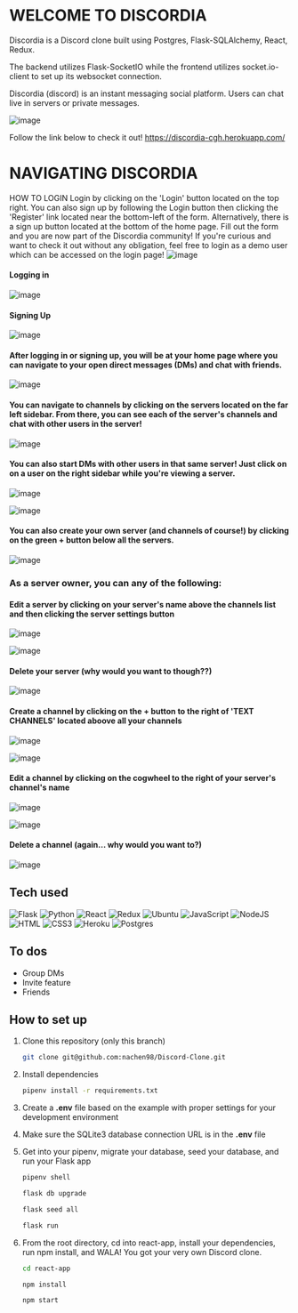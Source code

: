 # WELCOME TO DISCORDIA
Discordia is a Discord clone built using Postgres, Flask-SQLAlchemy, React, Redux.

The backend utilizes Flask-SocketIO while the frontend utilizes socket.io-client to set up its websocket connection.

Discordia (discord) is an instant messaging social platform. Users can chat live in servers or private messages.

![image](https://user-images.githubusercontent.com/60123981/197452743-b8948698-c7e6-4a39-abfe-5a43d3508e25.png)


Follow the link below to check it out!
https://discordia-cgh.herokuapp.com/


# NAVIGATING DISCORDIA
HOW TO LOGIN
Login by clicking on the 'Login' button located on the top right. You can also sign up by following the Login button then clicking the 'Register' link located near the bottom-left of the form. Alternatively, there is a sign up button located at the bottom of the home page. Fill out the form and you are now part of the Discordia community! If you're curious and want to check it out without any obligation, feel free to login as a demo user which can be accessed on the login page!
![image](https://user-images.githubusercontent.com/60123981/197449850-140ce60c-f75d-4858-96a2-a7c70c897336.png)


#### Logging in
![image](https://user-images.githubusercontent.com/60123981/197450031-fb8dacc7-6610-4f96-9e7e-0800612660e5.png)


#### Signing Up
![image](https://user-images.githubusercontent.com/60123981/197450084-3e7e3f8a-9534-4871-b5ad-2ac5540311c4.png)


#### After logging in or signing up, you will be at your home page where you can navigate to your open direct messages (DMs) and chat with friends.
![image](https://user-images.githubusercontent.com/60123981/197450313-b7d508c5-1b9a-48a5-bf7d-fcd03a4329d6.png)


#### You can navigate to channels by clicking on the servers located on the far left sidebar. From there, you can see each of the server's channels and chat with other users in the server!
![image](https://user-images.githubusercontent.com/60123981/197450354-21f83cfe-f6dd-4665-9a80-ed4be6914938.png)


#### You can also start DMs with other users in that same server! Just click on on a user on the right sidebar while you're viewing a server.
![image](https://user-images.githubusercontent.com/60123981/197452300-8e81a121-e93b-41ce-b025-3cc953e54210.png)

![image](https://user-images.githubusercontent.com/60123981/197452216-75b339f2-fa13-4aaa-83b7-c94d9e62ef0b.png)



#### You can also create your own server (and channels of course!) by clicking on the green + button below all the servers.
![image](https://user-images.githubusercontent.com/60123981/197450752-0e157210-d654-4fa1-b41a-83d468c9df4c.png)


### As a server owner, you can any of the following:

#### Edit a server by clicking on your server's name above the channels list and then clicking the server settings button
![image](https://user-images.githubusercontent.com/60123981/197450898-1d6135f1-1a57-4bd3-8041-35270bcec854.png)

![image](https://user-images.githubusercontent.com/60123981/197450918-ca1314bb-6005-4d28-b8ff-94c93277b985.png)


#### Delete your server (why would you want to though??)
![image](https://user-images.githubusercontent.com/60123981/197450944-af05479f-949f-45ac-8203-5a64aa5140d6.png)


#### Create a channel by clicking on the + button to the right of 'TEXT CHANNELS' located aboove all your channels
![image](https://user-images.githubusercontent.com/60123981/197451150-84d9c15c-941d-4d1e-8a6a-9bc474eea6e7.png)

![image](https://user-images.githubusercontent.com/60123981/197451032-6795d4b9-0e3a-45a8-9b81-f44d2350b0c5.png)


#### Edit a channel by clicking on the cogwheel to the right of your server's channel's name
![image](https://user-images.githubusercontent.com/60123981/197451112-d23dd9ff-bc02-4b06-9b59-a81c910158b5.png)

![image](https://user-images.githubusercontent.com/60123981/197451185-ffc45632-1639-40dd-8839-666cf401e663.png)


#### Delete a channel (again... why would you want to?)
![image](https://user-images.githubusercontent.com/60123981/197451259-b74d7d65-9f6f-4941-bfcf-4f786f6be7ed.png)


## Tech used
![Flask](https://camo.githubusercontent.com/ea92b069447aaf7b6ed27965700bc66cd0f7a450d0af50e0253e51a[%E2%80%A6]5266c6f676f3d466c61736b266c6f676f436f6c6f723d626c61636b)
![Python](https://camo.githubusercontent.com/053ff5f8af42deab62b674620537307a2b9d52613eff9901ff014a0[%E2%80%A6]66c6f676f3d507974686f6e266c6f676f436f6c6f723d626c61636b)
![React](https://img.shields.io/badge/react-%2320232a.svg?style=for-the-badge&logo=react&logoColor=%2361DAFB)
![Redux](https://img.shields.io/badge/redux-%23593d88.svg?style=for-the-badge&logo=redux&logoColor=white)
![Ubuntu](https://camo.githubusercontent.com/d6de31463470dd4540e7ece7849e6d38d423825f113ea4ae639f4dcfd0392d82/68747470733a2f2f696d672e736869656c64732e696f2f62616467652f5562756e74752d4539353432303f7374796c653d666f722d7468652d6261646765266c6f676f3d7562756e7475266c6f676f436f6c6f723d7768697465)
![JavaScript](https://img.shields.io/badge/javascript-%23323330.svg?style=for-the-badge&logo=javascript&logoColor=%23F7DF1E)
![NodeJS](https://img.shields.io/badge/node.js-6DA55F?style=for-the-badge&logo=node.js&logoColor=white)
![HTML](https://camo.githubusercontent.com/49fbb99f92674cc6825349b154b65aaf4064aec465d61e8e1f9fb99da3d922a1/68747470733a2f2f696d672e736869656c64732e696f2f62616467652f68746d6c352d2532334533344632362e7376673f7374796c653d666f722d7468652d6261646765266c6f676f3d68746d6c35266c6f676f436f6c6f723d7768697465)
![CSS3](https://camo.githubusercontent.com/e6b67b27998fca3bccf4c0ee479fc8f9de09d91f389cccfbe6cb1e29c10cfbd7/68747470733a2f2f696d672e736869656c64732e696f2f62616467652f637373332d2532333135373242362e7376673f7374796c653d666f722d7468652d6261646765266c6f676f3d63737333266c6f676f436f6c6f723d7768697465)
![Heroku](https://camo.githubusercontent.com/d18f98a93a8ca015503870e592f96dbdf86f41048e9de1fbbbd4b2dcc7c456b1/68747470733a2f2f696d672e736869656c64732e696f2f62616467652f6865726f6b752d2532333433303039382e7376673f7374796c653d666f722d7468652d6261646765266c6f676f3d6865726f6b75266c6f676f436f6c6f723d7768697465)
![Postgres](https://img.shields.io/badge/postgres-%23316192.svg?style=for-the-badge&logo=postgresql&logoColor=white)

## To dos

 - Group DMs
 - Invite feature
 - Friends

## How to set up

1. Clone this repository (only this branch)

   ```bash
   git clone git@github.com:nachen98/Discord-Clone.git
   ```

2. Install dependencies

      ```bash
      pipenv install -r requirements.txt
      ```
3. Create a **.env** file based on the example with proper settings for your
   development environment
   
4. Make sure the SQLite3 database connection URL is in the **.env** file

5. Get into your pipenv, migrate your database, seed your database, and run your Flask app

   ```bash
   pipenv shell
   ```

   ```bash
   flask db upgrade
   ```

   ```bash
   flask seed all
   ```

   ```bash
   flask run
   ```

6. From the root directory, cd into react-app, install your dependencies, run npm install, and WALA! You got your very own Discord clone.

   ```bash
   cd react-app
   ```

   ```bash
   npm install
   ```
   
   ```bash
   npm start
   ```
